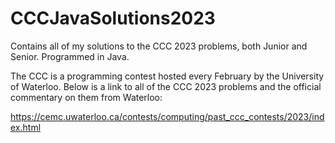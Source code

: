 # CCCJavaSolutions2023
Contains all of my solutions to the CCC 2023 problems, both Junior and Senior. Programmed in Java.

The CCC is a programming contest hosted every February by the University of Waterloo. Below is a link to all of the CCC 2023 problems and the official commentary on them from Waterloo:

https://cemc.uwaterloo.ca/contests/computing/past_ccc_contests/2023/index.html
